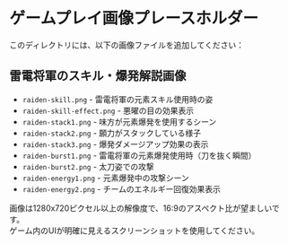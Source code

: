 # ゲームプレイ画像プレースホルダー

このディレクトリには、以下の画像ファイルを追加してください：

## 雷電将軍のスキル・爆発解説画像
- `raiden-skill.png` - 雷電将軍の元素スキル使用時の姿
- `raiden-skill-effect.png` - 悪曜の目の効果表示
- `raiden-stack1.png` - 味方が元素爆発を使用するシーン
- `raiden-stack2.png` - 願力がスタックしている様子
- `raiden-stack3.png` - 爆発ダメージアップ効果の表示
- `raiden-burst1.png` - 雷電将軍の元素爆発使用時（刀を抜く瞬間）
- `raiden-burst2.png` - 太刀姿での攻撃
- `raiden-energy1.png` - 元素爆発中の攻撃シーン
- `raiden-energy2.png` - チームのエネルギー回復効果表示

画像は1280x720ピクセル以上の解像度で、16:9のアスペクト比が望ましいです。  
ゲーム内のUIが明確に見えるスクリーンショットを使用してください。 